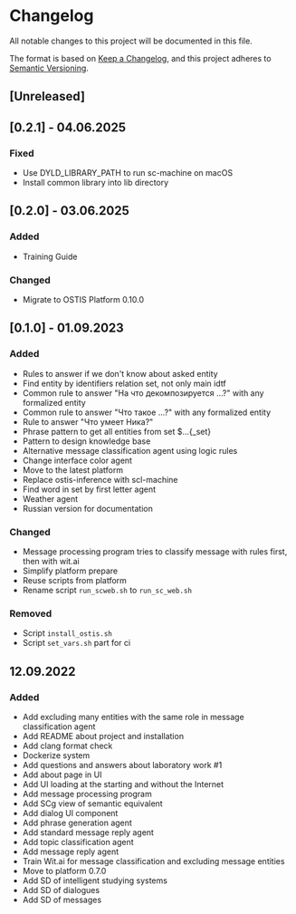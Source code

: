 # Changelog

All notable changes to this project will be documented in this file.

The format is based on [Keep a Changelog](https://keepachangelog.com/en/1.0.0/),
and this project adheres to [Semantic Versioning](https://semver.org/spec/v2.0.0.html).

## [Unreleased]

## [0.2.1] - 04.06.2025

### Fixed

- Use DYLD_LIBRARY_PATH to run sc-machine on macOS
- Install common library into lib directory

## [0.2.0] - 03.06.2025

### Added

- Training Guide

### Changed

- Migrate to OSTIS Platform 0.10.0

## [0.1.0] - 01.09.2023

### Added

- Rules to answer if we don't know about asked entity
- Find entity by identifiers relation set, not only main idtf
- Common rule to answer "На что декомпозируется ...?" with any formalized entity
- Common rule to answer "Что такое ...?" with any formalized entity
- Rule to answer "Что умеет Ника?"
- Phrase pattern to get all entities from set $...{_set}
- Pattern to design knowledge base
- Alternative message classification agent using logic rules
- Change interface color agent
- Move to the latest platform
- Replace ostis-inference with scl-machine
- Find word in set by first letter agent
- Weather agent 
- Russian version for documentation

### Changed
- Message processing program tries to classify message with rules first, then with wit.ai
- Simplify platform prepare
- Reuse scripts from platform
- Rename script `run_scweb.sh` to `run_sc_web.sh`

### Removed
- Script `install_ostis.sh`
- Script `set_vars.sh` part for ci

## 12.09.2022

### Added

- Add excluding many entities with the same role in message classification agent
- Add README about project and installation
- Add clang format check
- Dockerize system
- Add questions and answers about laboratory work #1
- Add about page in UI
- Add UI loading at the starting and without the Internet
- Add message processing program
- Add SCg view of semantic equivalent
- Add dialog UI component
- Add phrase generation agent
- Add standard message reply agent
- Add topic classification agent
- Add message reply agent
- Train Wit.ai for message classification and excluding message entities
- Move to platform 0.7.0
- Add SD of intelligent studying systems
- Add SD of dialogues
- Add SD of messages
